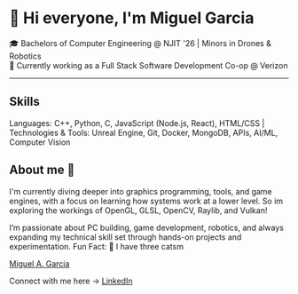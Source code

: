 # 👋 Hi everyone, I'm Miguel Garcia
🎓 Bachelors of Computer Engineering @ NJIT '26 | Minors in Drones & Robotics  
💼 Currently working as a Full Stack Software Development Co-op @ Verizon

---
## Skills 

Languages: C++, Python, C, JavaScript (Node.js, React), HTML/CSS |
Technologies & Tools: Unreal Engine, Git, Docker, MongoDB, APIs, AI/ML, Computer Vision

## About me 🤩

I'm currently diving deeper into graphics programming, tools, and game engines, with a focus on learning how systems 
work at a lower level.
So im exploring the workings of OpenGL, GLSL, OpenCV, Raylib, and Vulkan!

I’m passionate about PC building, game development, robotics, and always expanding my technical skill set through hands-on projects and experimentation.
Fun Fact: 🐾 I have three catsm

<div class="badge-base LI-profile-badge" data-locale="en_US" data-size="medium" data-theme="dark" data-type="HORIZONTAL" data-vanity="miguelanggarcia" data-version="v1"><a class="badge-base__link LI-simple-link" href="https://www.linkedin.com/in/miguelanggarcia?trk=profile-badge">Miguel A. Garcia</a></div>
              


Connect with me here -> [LinkedIn](https://www.linkedin.com/in/miguelanggarcia)
